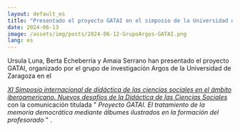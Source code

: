 ```yaml
---
layout: default_es
title: "Presentado el proyecto GATAI en el simposio de la Universidad de Zaragoza"
date: 2024-06-13
image: /assets/img/posts/2024-06-12-GrupoArgos-GATAI.png
lang: es
---
```


Ursula Luna, Berta Echeberria y Amaia Serrano han presentado el proyecto GATAI, organizado por el grupo de investigación Argos de la Universidad de Zaragoza en el 

<a href="https://congreso.grupoargos.es/" target="_blank">
<i>
XI Simposio internacional de didáctica de las ciencias sociales en el ámbito iberoamericano. Nuevos desafíos de la Didáctica de las Ciencias Sociales
</i>
</a>
 con la comunicación titulada 
"
<i>
Proyecto GATAI. El tratamiento de la memoria democrática mediante álbumes ilustrados en la formación del profesorado
</i>
"
.

